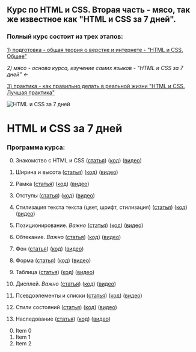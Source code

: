 ## Курс по HTML и CSS. Вторая часть - мясо, так же известное как "HTML и CSS за 7 дней".

### Полный курс состоит из трех этапов:
[1) подготовка - общая теория о верстке и интернете - "HTML и CSS. Общее"]()

*2) мясо - основа курса, изучение самих языков - "HTML и CSS за 7 дней" ←*

[3) практика - как правильно делать в реальной жизни "HTML и CSS. Лучшая практика"]()

![HTML и CSS за 7 дней](http://undefitied.com/html-css-course/title.png)

# HTML и CSS за 7 дней
### Программа курса:
0. Знакомство с HTML и CSS ([статья]()) ([код](https://github.com/Undefitied/html-css-course/tree/master/00_hello)) ([видео](https://www.youtube.com/watch?v=55B6G-tzo1M&t=132s))

1. Ширина и высота ([статья]()) ([код](https://github.com/Undefitied/html-css-course/tree/master/01_widthheight)) ([видео](https://www.youtube.com/watch?v=xegVOed8M3I))

2. Рамка ([статья]()) ([код](https://github.com/Undefitied/html-css-course/tree/master/02_border)) ([видео](https://www.youtube.com/watch?v=5g3ymARmOLk))

3. Отступы ([статья]()) ([код](https://github.com/Undefitied/html-css-course/tree/master/03_marginpadding)) ([видео](https://www.youtube.com/watch?v=Um1xYjzRseM))

4. Стилизация текста текста (цвет, шрифт, стилизация) ([статья]()) ([код](https://github.com/Undefitied/html-css-course/tree/master/04_text)) ([видео]())

5. Позиционирование. *Важно* ([статья]()) ([код](https://github.com/Undefitied/html-css-course/tree/master/05_position)) ([видео]())

6. Обтекание. *Важно* ([статья]()) ([код](https://github.com/Undefitied/html-css-course/tree/master/06_float)) ([видео]())

7. Фон ([статья]()) ([код](https://github.com/Undefitied/html-css-course/tree/master/07_background)) ([видео]())

8. Форма ([статья]()) ([код](https://github.com/Undefitied/html-css-course/tree/master/08_form)) ([видео]())

9. Таблица ([статья]()) ([код](https://github.com/Undefitied/html-css-course/tree/master/09_table)) ([видео]())

10. Дисплей. *Важно* ([статья]()) ([код](https://github.com/Undefitied/html-css-course/tree/master/10_display)) ([видео]())

11. Псевдоэлементы и списки ([статья]()) ([код](https://github.com/Undefitied/html-css-course/tree/master/11_pseudo)) ([видео]())

12. Стили состояний ([статья]()) ([код](https://github.com/Undefitied/html-css-course/tree/master/12_state)) ([видео]())

13. Наследование ([статья]()) ([код](https://github.com/Undefitied/html-css-course/tree/master/13_inheritance)) ([видео]())

<!--14. CSS3 декорации - border-radius box-shadow transform filter etc ([статья]()) ([код]()) ([видео]())-->

<!--15. Что дальше - лучшая практика, CSS3, HTML5, JavaScript, фриланс ([статья]()) ([код]()) ([видео]())-->

<ol start="0">
  <li>Item 0</li>
  <li>Item 1</li>
  <li>Item 2</li>
</ol>
